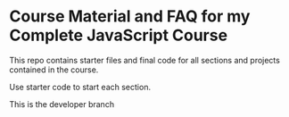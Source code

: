 # Course Material and FAQ for my Complete JavaScript Course

This repo contains starter files and final code for all sections and projects contained in the course.

Use starter code to start each section.

This is the developer branch

